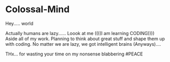 # Colossal-Mind
Hey..... world

Actually humans are lazy......
Loook at me ((((I am learning CODING)))) Aside all of my work.
Planning to think about great stuff and shape them up with coding.
No matter we are lazy, we got intelligent brains (Anyways)....

THx... for wasting your time on my nonsense blabbering
#PEACE
